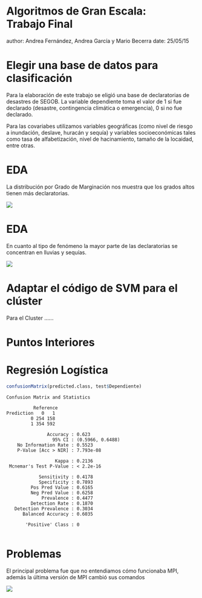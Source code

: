 
Algoritmos de Gran Escala:  
Trabajo Final
========================================================
author: Andrea Fernández, Andrea García y Mario Becerra
date: 25/05/15

Elegir una base de datos para clasificación
========================================================

Para la elaboración de este trabajo se eligió una base de declaratorias de desastres de SEGOB. La variable dependiente toma el valor de 1 si fue declarado (desastre, contingencia climática o  emergencia), 0 si no fue declarado. 

Para las covariabes utilizamos variables geográficas (como nivel de riesgo a inundación, deslave, huracán y  sequía) y variables socioeconómicas tales como tasa de alfabetización, nivel de hacinamiento, tamaño de la locaidad, entre otras. 


EDA
========================================================
La distribución por Grado de Marginación nos muestra que los grados altos tienen más declaratorias. 

![](/img/dec_GM.png)


EDA
========================================================
En cuanto al tipo de fenómeno  la mayor parte de las declaratorias se concentran en lluvias y sequías.


![](/img/tipo.png)



Adaptar el código de SVM para el clúster 
========================================================
Para el Cluster ......



Puntos Interiores 
========================================================




Regresión Logística
========================================================


```r
confusionMatrix(predicted.class, test$Dependiente)
```

```
Confusion Matrix and Statistics

          Reference
Prediction   0   1
         0 254 158
         1 354 592
                                          
               Accuracy : 0.623           
                 95% CI : (0.5966, 0.6488)
    No Information Rate : 0.5523          
    P-Value [Acc > NIR] : 7.793e-08       
                                          
                  Kappa : 0.2136          
 Mcnemar's Test P-Value : < 2.2e-16       
                                          
            Sensitivity : 0.4178          
            Specificity : 0.7893          
         Pos Pred Value : 0.6165          
         Neg Pred Value : 0.6258          
             Prevalence : 0.4477          
         Detection Rate : 0.1870          
   Detection Prevalence : 0.3034          
      Balanced Accuracy : 0.6035          
                                          
       'Positive' Class : 0               
                                          
```


Problemas 
========================================================
El principal problema fue que no entendiamos cómo funcionaba MPI, además la última versión de MPI cambió sus comandos 

![](/img/esquema_mpi.png)



